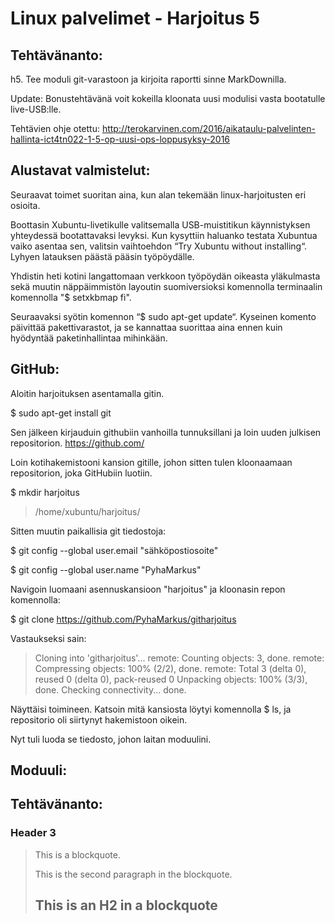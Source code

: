 Linux palvelimet - Harjoitus 5
====================

Tehtävänanto:
---------------------
h5. Tee moduli git-varastoon ja kirjoita raportti sinne MarkDownilla.

Update: Bonustehtävänä voit kokeilla kloonata uusi modulisi vasta bootatulle live-USB:lle.

Tehtävien ohje otettu: http://terokarvinen.com/2016/aikataulu-palvelinten-hallinta-ict4tn022-1-5-op-uusi-ops-loppusyksy-2016

Alustavat valmistelut:
---------------------
Seuraavat toimet suoritan aina, kun alan tekemään linux-harjoitusten eri osioita.

Boottasin Xubuntu-livetikulle valitsemalla USB-muistitikun käynnistyksen yhteydessä bootattavaksi levyksi.  Kun kysyttiin haluanko testata Xubuntua vaiko asentaa sen, valitsin vaihtoehdon “Try Xubuntu without installing“. Lyhyen latauksen päästä pääsin työpöydälle.

Yhdistin heti kotini langattomaan verkkoon työpöydän oikeasta yläkulmasta sekä muutin näppäimmistön layoutin suomiversioksi komennolla terminaalin komennolla "$ setxkbmap fi".

Seuraavaksi syötin komennon “$ sudo apt-get update“. Kyseinen komento päivittää pakettivarastot, ja se kannattaa suorittaa aina ennen kuin hyödyntää paketinhallintaa mihinkään.

GitHub:
---------------------
Aloitin harjoituksen asentamalla gitin.

$ sudo apt-get install git

Sen jälkeen kirjauduin githubiin vanhoilla tunnuksillani ja loin uuden julkisen repositorion. https://github.com/

Loin kotihakemistooni kansion gitille, johon sitten tulen kloonaamaan repositorion, joka GitHubiin luotiin.

$ mkdir harjoitus

> /home/xubuntu/harjoitus/

Sitten muutin paikallisia git tiedostoja:

$ git config --global user.email "sähköpostiosoite"

$ git config --global user.name "PyhaMarkus"

Navigoin luomaani asennuskansioon "harjoitus" ja kloonasin repon komennolla:

$ git clone https://github.com/PyhaMarkus/githarjoitus

Vastaukseksi sain:

> Cloning into 'githarjoitus'...
> remote: Counting objects: 3, done.
> remote: Compressing objects: 100% (2/2), done.
> remote: Total 3 (delta 0), reused 0 (delta 0), pack-reused 0
> Unpacking objects: 100% (3/3), done.
> Checking connectivity... done.

Näyttäisi toimineen. Katsoin mitä kansiosta löytyi komennolla $ ls, ja repositorio oli siirtynyt hakemistoon oikein.

Nyt tuli luoda se tiedosto, johon laitan moduulini.

Moduuli:
---------------------





Tehtävänanto:
---------------------


### Header 3

> This is a blockquote.
> 
> This is the second paragraph in the blockquote.
>
> ## This is an H2 in a blockquote

